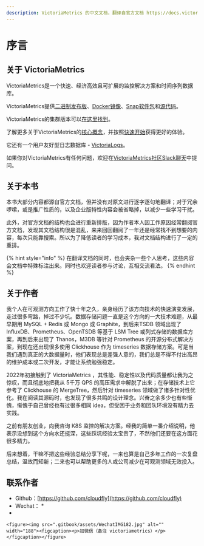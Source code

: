 ```yaml
---
description: VictoriaMetrics 的中文文档，翻译自官方文档 https://docs.victoriametrics.com/。
---
```


# 序言

## 关于 VictoriaMetrics

VictoriaMetrics是一个快速、经济高效且可扩展的监控解决方案和时间序列数据库。

VictoriaMetrics提供[二进制发布版](https://github.com/VictoriaMetrics/VictoriaMetrics/releases)、[Docker镜像](https://hub.docker.com/r/victoriametrics/victoria-metrics/)、[Snap软件包](https://snapcraft.io/victoriametrics)和[源代码](https://github.com/VictoriaMetrics/VictoriaMetrics)。

VictoriaMetrics的集群版本可以[在这里找到](victoriametrics/ji-qun-ban-ben.md)。

了解更多关于VictoriaMetrics的[核心概念](broken-reference)，并按照[快速开始](victoriametrics/kuai-su-kai-shi.md)获得更好的体验。

它还有一个用户友好型日志数据库 - [VictoriaLogs](victorialogs/kuai-su-kai-shi.md)。

如果你对VictoriaMetrics有任何问题，欢迎在[VictoriaMetrics社区Slack聊天](https://slack.victoriametrics.com/?\_gl=1\*64h7w2\*\_ga\*MTQzNjM0NTgyOC4xNjQ0MzA0NDk1\*\_ga\_N9SVT8S3HK\*MTY4OTQwODgzMS40OS4xLjE2ODk0MDg4NzMuMC4wLjA.)中提问。

## 关于本书

本书大部分内容都源自官方文档，但并没有对原文进行逐字逐句地翻译；对于冗余啰嗦，或是推广性质的，以及企业版特性内容会被省略掉，以减少一些学习干扰。

此外，对官方文档的结构也会进行重新排版，因为作者本人因工作原因经常翻阅官方文档，发现其文档结构很是混乱，来来回回翻阅了一年还是经常找不到想要的内容，每次只能靠搜索。所以为了降低读者的学习成本，我对文档结构进行了一定的重排。

{% hint style="info" %}
在翻译文档的同时，也会夹杂一些个人思考，这些内容会文档中特殊标注出来。同时也欢迎读者参与讨论，互相交流看法。
{% endhint %}

## 关于作者

我个人在可观测方向工作了快十年之久，亲身经历了该方向技术的快速演变发展，走过很多弯路，掉过不少坑。数据存储问题一直是这个方向的一大技术难题，从最早期用 MySQL + Redis 或 Mongo 或 Graphite，到后来TSDB 领域出现了 InfluxDB、Prometheus、OpenTSDB 等基于 LSM Tree 或列式存储的数据库方案，再到后来出现了 Thanos，M3DB 等针对 Prometheus 的开源分布式解决方案，到现在还出现很多使用 Clickhouse 作为 timeseries 数据存储方案。可是当我们遇到真正的大数据量时，他们表现总是差强人意的，我们总是不得不付出高昂的维护成本或二次开发，才能让系统勉强稳定。

2022年初接触到了 VictoriaMetrics ，其性能、稳定性以及代码质量都让我为之惊叹，而且彻底地把我从 5千万 QPS 的高压需求中解脱了出来；在存储技术上它参考了 Clickhouse 的 MergeTree，然后针对 timeseries 领域做了诸多针对性优化。我在阅读其源码时，也发现了很多共鸣的设计理念。兴奋之余多少也有些惭愧，惭愧于自己曾经也有过很多相同 idea，但受困于业务和团队环境没有精力去实践。

之前有朋友创业，向我咨询 K8S 监控的解决方案。经我的简单一番介绍说明，他表示没想到这个方向水还挺深，这些踩坑经验太宝贵了，不然他们还要在这方面花很多精力。

后来想着，干嘛不把这些经验总结分享下呢，一来也算是自己多年工作的一次复盘总结，温故而知新；二来也可以帮助更多的人或公司减少在可观测领域无效投入。

## 联系作者

* Github：[https://github.com/cloudfly](https://github.com/cloudfly)
* Wechat：
  *
*

    <figure><img src=".gitbook/assets/WechatIMG182.jpg" alt="" width="188"><figcaption><p>加微信（备注 victoriametrics）</p></figcaption></figure>
